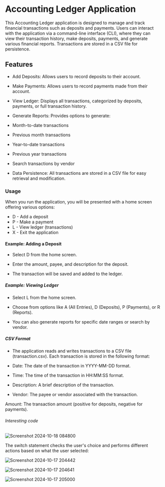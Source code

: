 # Accounting Ledger Application

This Accounting Ledger application is designed to manage and track financial transactions such as deposits and payments. Users can interact with the application via a command-line interface (CLI), where they can view their transaction history, make deposits, payments, and generate various financial reports. Transactions are stored in a CSV file for persistence.



## Features

* Add Deposits: Allows users to record deposits to their account.

* Make Payments: Allows users to record payments made from their account.

* View Ledger: Displays all transactions, categorized by deposits, payments, or full transaction history.

* Generate Reports: Provides options to generate:

* Month-to-date transactions

* Previous month transactions

* Year-to-date transactions

* Previous year transactions

* Search transactions by vendor

* Data Persistence: All transactions are stored in a CSV file for easy retrieval and modification.



### Usage

When you run the application, you will be presented with a home screen offering various options:

* D - Add a deposit
* P - Make a payment
* L - View ledger (transactions)
* X - Exit the application



#### Example: Adding a Deposit

* Select D from the home screen.

* Enter the amount, payee, and description for the deposit.

* The transaction will be saved and added to the ledger.



##### Example: Viewing Ledger

* Select L from the home screen.

* Choose from options like A (All Entries), D (Deposits), P (Payments), or R (Reports).

* You can also generate reports for specific date ranges or search by vendor.




##### CSV Format

* The application reads and writes transactions to a CSV file (transaction.csv). Each transaction is stored in the following format:

* Date: The date of the transaction in YYYY-MM-DD format.

* Time: The time of the transaction in HH:MM:SS format.

* Description: A brief description of the transaction.

* Vendor: The payee or vendor associated with the transaction.

Amount: The transaction amount (positive for deposits, negative for payments).

###### Interesting code

![Screenshot 2024-10-18 084800](https://github.com/user-attachments/assets/d94eb4b1-7376-4232-af6c-86ccccb84ae3)

The switch statement checks the user's choice and performs different actions based on what the user selected:





![Screenshot 2024-10-17 204442](https://github.com/user-attachments/assets/7a60f3a0-4ca8-4710-9c69-ff1eeee1c95f)

![Screenshot 2024-10-17 204641](https://github.com/user-attachments/assets/0f76823c-0dce-46eb-857a-8bfbd30b33a9)

![Screenshot 2024-10-17 205000](https://github.com/user-attachments/assets/12a91f61-2f4b-4d6b-932a-30e7bdecf854)








